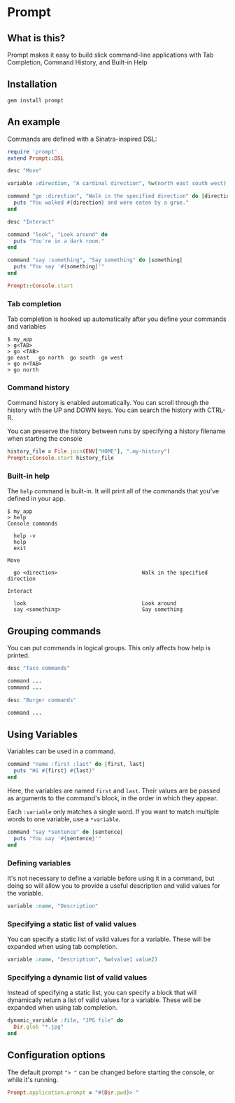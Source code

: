 # Prompt

## What is this?

Prompt makes it easy to build slick command-line applications with Tab Completion, Command History, and Built-in Help

## Installation

    gem install prompt

## An example

Commands are defined with a Sinatra-inspired DSL:

```ruby
require 'prompt'
extend Prompt::DSL

desc "Move"

variable :direction, "A cardinal direction", %w(north east south west)

command "go :direction", "Walk in the specified direction" do |direction|
  puts "You walked #{direction} and were eaten by a grue."
end

desc "Interact"

command "look", "Look around" do
  puts "You're in a dark room."
end

command "say :something", "Say something" do |something|
  puts "You say '#{something}'"
end

Prompt::Console.start
```

### Tab completion

Tab completion is hooked up automatically after you define your commands and variables

    $ my_app
    > g<TAB>
    > go <TAB>
    go east   go north  go south  go west
    > go n<TAB>
    > go north

### Command history

Command history is enabled automatically.  You can scroll through the history with the UP and DOWN keys.  You can search the history with CTRL-R.

You can preserve the history between runs by specifying a history filename when starting the console

```ruby
history_file = File.join(ENV["HOME"], ".my-history")
Prompt::Console.start history_file
```


### Built-in help

The `help` command is built-in.  It will print all of the commands that you've defined in your app.

    $ my_app
    > help
    Console commands

      help -v
      help
      exit

    Move

      go <direction>                           Walk in the specified direction

    Interact

      look                                     Look around
      say <something>                          Say something

## Grouping commands

You can put commands in logical groups.  This only affects how help is printed.

```ruby
desc "Taco commands"

command ...
command ...

desc "Burger commands"

command ...
```

## Using Variables

Variables can be used in a command.

```ruby
command "name :first :last" do |first, last|
  puts "Hi #{first} #{last}"
end
```

Here, the variables are named `first` and `last`.  Their values are be passed as arguments to the command's block, in the order in which they appear.


Each `:variable` only matches a single word.  If you want to match multiple words to one variable, use a `*variable`.

```ruby
command "say *sentence" do |sentence|
  puts "You say '#{sentence}'"
end
```

### Defining variables

It's not necessary to define a variable before using it in a command, but doing so will allow you to provide a useful description and valid values for the variable.

```ruby
variable :name, "Description"
```

### Specifying a static list of valid values

You can specify a static list of valid values for a variable.  These will be expanded when using tab completion.

```ruby
variable :name, "Description", %w(value1 value2)
```

### Specifying a dynamic list of valid values

Instead of specifying a static list, you can specify a block that will dynamically return a list of valid values for a variable.  These will be expanded when using tab completion.  

```ruby
dynamic_variable :file, "JPG file" do
  Dir.glob "*.jpg"
end
```

## Configuration options

The default prompt `"> "` can be changed before starting the console, or while it's running.

```ruby
Prompt.application.prompt = "#{Dir.pwd}> "
```
